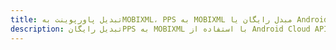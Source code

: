 ---title: تبدیل پاورپوینت بهMOBIXML، PPS به MOBIXML مبدل رایگان یا Android SDKdescription: تبدیل رایگانPPS به MOBIXML با استفاده از Android Cloud APIs & SDK. همچنین اسناد Microsoft PowerPoint را در Cloud ایجاد، ویرایش و رندر کنید.---
